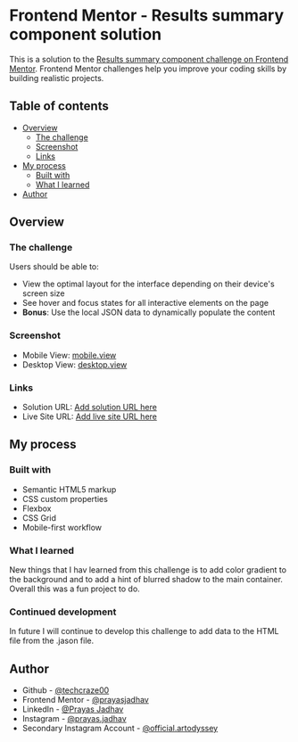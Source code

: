 # Frontend Mentor - Results summary component solution

This is a solution to the [Results summary component challenge on Frontend Mentor](https://www.frontendmentor.io/challenges/results-summary-component-CE_K6s0maV). Frontend Mentor challenges help you improve your coding skills by building realistic projects. 

## Table of contents

- [Overview](#overview)
  - [The challenge](#the-challenge)
  - [Screenshot](#screenshot)
  - [Links](#links)
- [My process](#my-process)
  - [Built with](#built-with)
  - [What I learned](#what-i-learned)
- [Author](#author)


## Overview

### The challenge

Users should be able to:

- View the optimal layout for the interface depending on their device's screen size
- See hover and focus states for all interactive elements on the page
- **Bonus**: Use the local JSON data to dynamically populate the content

### Screenshot

- Mobile View: [mobile.view](https://github.com/techcraze00/Result_card-Frontend_mentor/blob/main/Screenshot/mobile%20(3).png)
- Desktop View: [desktop.view](https://github.com/techcraze00/Result_card-Frontend_mentor/blob/main/Screenshot/desktop%20(4).png)

### Links

- Solution URL: [Add solution URL here](https://github.com/techcraze00/Result_card-Frontend_mentor)
- Live Site URL: [Add live site URL here](https://techcraze00.github.io/Result_card-Frontend_mentor/)

## My process

### Built with

- Semantic HTML5 markup
- CSS custom properties
- Flexbox
- CSS Grid
- Mobile-first workflow

### What I learned

New things that I hav learned from this challenge is to add color gradient to the background and to add a hint of blurred shadow to the main container. Overall this was a fun project to do.

### Continued development

In future I will continue to develop this challenge to add data to the HTML file from the .jason file.

## Author

- Github - [@techcraze00](https://github.com/techcraze00)
- Frontend Mentor - [@prayasjadhav](https://www.frontendmentor.io/profile/prayasjadhav)
- LinkedIn - [@Prayas Jadhav](https://www.linkedin.com/in/prayas-jadhav-9b4404238/)
- Instagram - [@prayas.jadhav](https://www.instagram.com/prayas.jadhav/)
- Secondary Instagram Account - [@official.artodyssey](https://www.instagram.com/official.artodyssey/)